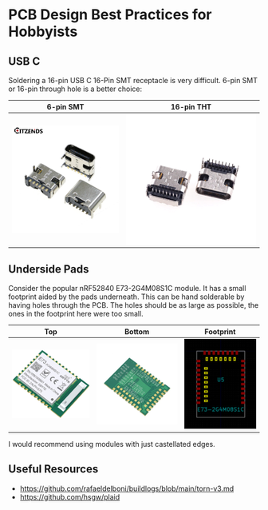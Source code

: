 # PCB Design Best Practices for Hobbyists


## USB C
Soldering a 16-pin USB C 16-Pin SMT receptacle is very difficult.
6-pin SMT or 16-pin through hole is a better choice:

| 6-pin SMT | 16-pin THT | 
| :-------------: |:-------------:| 
| [![](images/10pcs-lot-Type-C-6-Pin-USB-SMT-Socket-Connector-USB-3-1-Type-C-Female.jpg_Q90.jpg)](https://www.aliexpress.com/item/4000896345613.html?spm=a2g0o.productlist.0.0.73054a2aPJUuTl&algo_pvid=d5f3049e-9c74-497e-a3ea-b00348b9c7cd&algo_expid=d5f3049e-9c74-497e-a3ea-b00348b9c7cd-4&btsid=0b0a050116187473309053224e7a47&ws_ab_test=searchweb0_0,searchweb201602_,searchweb201603_) | [![](images/10-pcs-USB-Type-C-3-1-Receptacle-16-Pin-DIP-Horizontal-Edge-PCB-Connector-Female.jpg_Q90.jpg)](https://www.aliexpress.com/item/4000967090640.html?spm=a2g0o.productlist.0.0.73054a2aPJUuTl&algo_pvid=d5f3049e-9c74-497e-a3ea-b00348b9c7cd&algo_expid=d5f3049e-9c74-497e-a3ea-b00348b9c7cd-9&btsid=0b0a050116187473309053224e7a47&ws_ab_test=searchweb0_0,searchweb201602_,searchweb201603_) | 

## Underside Pads
Consider the popular nRF52840 E73-2G4M08S1C module.
It has a small footprint aided by the pads underneath.
This can be hand solderable by having holes through the PCB.
The holes should be as large as possible, the ones in the footprint here were too small.

| Top | Bottom | Footprint |
| :---: | :---: | :---:|
| ![](images/e73_top.jpg) | ![](images/e73_bottom.jpg) | ![](images/e73_footprint.jpg) |

I would recommend using modules with just castellated edges.

## Useful Resources
- https://github.com/rafaeldelboni/buildlogs/blob/main/torn-v3.md
- https://github.com/hsgw/plaid